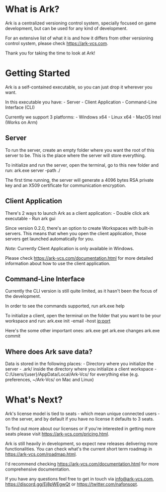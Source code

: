 # What is Ark?

Ark is a centralized versioning control system, specially focused on game development, but can be used for any kind of development.

For an extensive list of what it is and how it differs from other versioning control system, please check https://ark-vcs.com.

Thank you for taking the time to look at Ark!


# Getting Started

Ark is a self-contained executable, so you can just drop it wherever you want.

In this executable you have:
	- Server
	- Client Application
	- Command-Line Interface (CLI)

Currently we support 3 platforms:
	- Windows x64
	- Linux x64
	- MacOS Intel (Works on Arm)

## Server

To run the server, create an empty folder where you want the root of this server to be. This is the place where the server will store everything.

To initialize and run the server, open the terminal, go to this new folder and run:
	ark.exe server -path ./

The first time running, the server will generate a 4096 bytes RSA private key and an X509 certificate for communication encryption.

## Client Application

There's 2 ways to launch Ark as a client application:
	- Double click ark executable
	- Run ark gui

Since version 0.2.0, there's an option to create Workspaces with built-in servers. This means that when you open the client application, those servers get launched automatically for you.

*Note:* Currently Client Application is only available in Windows.

Please check https://ark-vcs.com/documentation.html for more detailed information about how to use the client application.


## Command-Line Interface

Currently the CLI version is still quite limited, as it hasn't been the focus of the development.

In order to see the commands supported, run
	ark.exe help

To initialize a client, open the terminal on the folder that you want to be your workspace and run:
	ark.exe init -email <email> -host <ip:port>

Here's the some other important ones:
	ark.exe get
	ark.exe changes
	ark.exe commit

## Where does Ark save data?

Data is stored in the following places:
	- Directory where you initialize the server
	- .ark/ inside the directory where you initialize a client workspace
	- C:/Users/{user}/AppData/Local/Ark-Vcs/ for everything else (e.g. preferences, ~/Ark-Vcs/ on Mac and Linux)


# What's Next?

Ark's license model is tied to seats - which mean unique connected users - on the server, and by default if you have no license it defaults to 3 seats.

To find out more about our licenses or if you're interested in getting more seats please visit https://ark-vcs.com/pricing.html. 

Ark is still heavily in development, so expect new releases delivering more functionalities. You can check what's the current short term roadmap in https://ark-vcs.com/roadmap.html.

I'd recommend checking https://ark-vcs.com/documentation.html for more comprehensive documentation.

If you have any questions feel free to get in touch via info@ark-vcs.com, https://discord.gg/Ej8pWEgwQt or https://twitter.com/nafonsopt.
